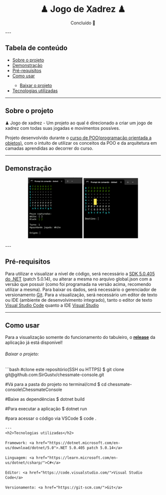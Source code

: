 <h1 align="center">♟ Jogo de Xadrez ♟</h1>
<p align="center">Concluído 🚀</p>
---
<h2>Tabela de conteúdo</h2>
<ul>
    <li><a href="#sobre o projeto">Sobre o projeto</a></li>
    <li><a href="#demonstração">Demonstração</a></li>
    <li><a href="#pré-requisitos">Pré-requisitos</a></li>
    <li><a href="#como usar">Como usar</a></li>
    <ul>
    	<li><a href="#baixar o projeto">Baixar o projeto</a></li>
    </ul>
    <li><a href="#tecnologias utilizadas">Tecnologias utilizadas</a></li>
</ul>

---
<h2>Sobre o projeto</h2>
<p>♟ Jogo de xadrez - Um projeto ao qual é direcionado a criar um jogo de xadrez com todas suas jogadas e movimentos possíves.</p>
<p>Projeto desenvolvido durante o <a href="https://www.udemy.com/course/programacao-orientada-a-objetos-csharp/">curso de POO(programação orientada a objetos)</a>, com o intuito de utilizar os conceitos da POO e da arquitetura em camadas aprendidas ao decorrer do curso. </p>

---
<h2>Demonstração</h2>
<p align="center">
<img alt="Tabuleiro" title="Tabuleiro" src="img\Tabuleiro-Origem.png" width="35%">
<img alt="Destino" title="Destino" src="img\Tabuleiro-Destino.png" width="35%">
</p>
---
<h2>Pré-requisitos</h2>
<p>Para utilizar e visualizar a nível de código, será necessário a <a href="https://dotnet.microsoft.com/en-us/download/dotnet/5.0">SDK 5.0.405 do .NET</a> (patch 5.0.14), ou alterar a mesma no arquivo global.json com a versão que possuir (como foi programada na versão acima, recomendo utilizar a mesma). Para baixar os dados, será necessário o gerenciador de versionamento <a href="https://git-scm.com/">Git</a>. Para a visualização, será necessário um editor de texto ou IDE (ambiente de desenvolvimento integrado), tanto o editor de texto <a href="https://code.visualstudio.com/">Visual Studio Code</a> quanto a IDE <a href="https://visualstudio.microsoft.com/pt-br/vs/community/">Visual Studio</a></p>

---
<h2>Como usar</h2>
<p>Para a visualização somente do funcionamento do tabuleiro, o <a href="https://github.com/SirGustv/chessmate-console/releases/tag/v.1.0"><strong>release</strong></a> da aplicação já está disponível!</p>

<h6>Baixar o projeto:</h6>
```bash
#clone este repositório(SSH ou HTTPS)
$ git clone git@github.com:SirGustv/chessmate-console.git

#Vá para a pasta do projeto no terminal/cmd
$ cd chessmate-console\ChessmateConsole

#Baixe as dependências
$ dotnet build

#Para executar a aplicação
$ dotnet run

#para acessar o código via VSCode
$ code .
```
---
<h2>Tecnologias utilizadas</h2>

Framework: <a href="https://dotnet.microsoft.com/en-us/download/dotnet/5.0">.NET 5.0.405 patch 5.0.14</a>

Linguagem: <a href="https://learn.microsoft.com/en-us/dotnet/csharp/">C#</a>

Editor: <a href="https://code.visualstudio.com/">Visual Studio Code</a>

Versionamento: <a href="https://git-scm.com/">Git</a>